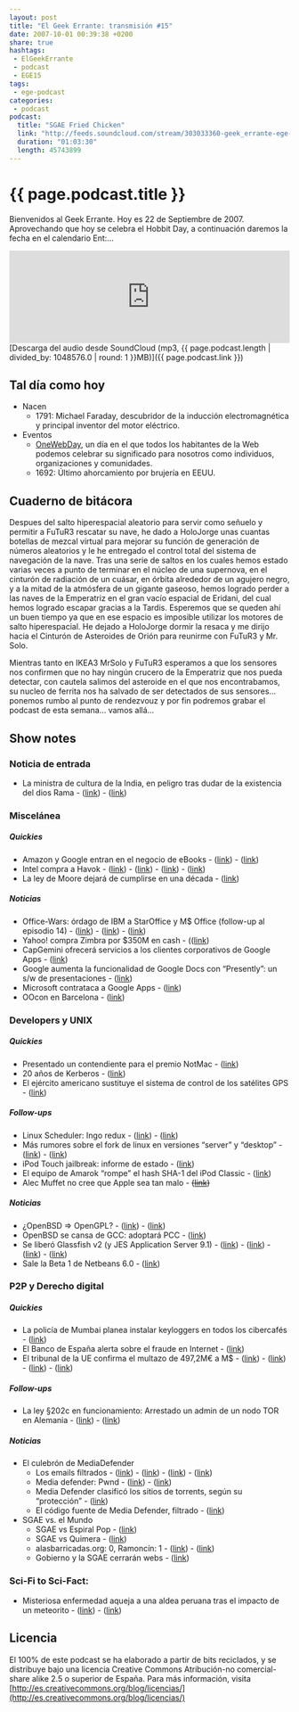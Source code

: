 ```yaml
---
layout: post
title: "El Geek Errante: transmisión #15"
date: 2007-10-01 00:39:38 +0200
share: true
hashtags:
 - ElGeekErrante
 - podcast
 - EGE15
tags:
 - ege-podcast
categories:
 - podcast
podcast:
  title: "SGAE Fried Chicken"
  link: "http://feeds.soundcloud.com/stream/303033360-geek_errante-ege-podcast-ep15.mp3"
  duration: "01:03:30"
  length: 45743899
---
```


# {{ page.podcast.title }}
Bienvenidos al Geek Errante. Hoy es 22 de Septiembre de 2007. Aprovechando que hoy se celebra el Hobbit Day, a continuación daremos la fecha en el calendario Ent:…

<iframe width="100%" height="166" scrolling="no" frameborder="no" src="https://w.soundcloud.com/player/?url=https%3A//api.soundcloud.com/tracks/303033360&amp;color=ff5500&amp;auto_play=false&amp;hide_related=false&amp;show_comments=true&amp;show_user=true&amp;show_reposts=false"></iframe>
[Descarga del audio desde SoundCloud (mp3, {{ page.podcast.length | divided_by: 1048576.0 | round: 1 }}MB)]({{ page.podcast.link }})

## Tal día como hoy
- Nacen
    - 1791: Michael Faraday, descubridor de la inducción electromagnética y principal inventor del motor eléctrico.
- Eventos
    - [OneWebDay](http://onewebday.org/), un día en el que todos los habitantes de la Web podemos celebrar su significado para nosotros como individuos, organizaciones y comunidades.
    - 1692: Último ahorcamiento por brujería en EEUU.

## Cuaderno de bitácora
Despues del salto hiperespacial aleatorio para servir como señuelo y permitir a FuTuR3 rescatar su nave, he dado a HoloJorge unas cuantas botellas de mezcal virtual para mejorar su función de generación de números aleatorios y le he entregado el control total del sistema de navegación de la nave. Tras una serie de saltos en los cuales hemos estado varias veces a punto de terminar en el núcleo de una supernova, en el cinturón de radiación de un cuásar, en órbita alrededor de un agujero negro, y a la mitad de la atmósfera de un gigante gaseoso, hemos logrado perder a las naves de la Emperatriz en el gran vacío espacial de Eridani, del cual hemos logrado escapar gracias a la Tardis. Esperemos que se queden ahí un buen tiempo ya que en ese espacio es imposible utilizar los motores de salto hiperespacial. He dejado a HoloJorge dormir la resaca y me dirijo hacia el Cinturón de Asteroides de Orión para reunirme con FuTuR3 y Mr. Solo.

Mientras tanto en IKEA3 MrSolo y FuTuR3 esperamos a que los sensores nos confirmen que no hay ningún crucero de la Emperatriz que nos pueda detectar, con cautela salimos del asteroide en el que nos encontrabamos, su nucleo de ferrita nos ha salvado de ser detectados de sus sensores… ponemos rumbo al punto de rendezvouz y por fin podremos grabar el podcast de esta semana… vamos allá…

## Show notes

### Noticia de entrada
- La ministra de cultura de la India, en peligro tras dudar de la existencia del dios Rama - ([link](http://news.bbc.co.uk/2/hi/south_asia/6994415.stm)) - ([link](http://www.dvorak.org/blog/2007/09/16/canal-project-halted-by-hindu-god-and-his-army-of-monkeys/))

### Miscelánea

##### Quickies
- Amazon y Google entran en el negocio de eBooks - ([link](http://web.archive.org/web/20071011225414/http://www.todo-linux.com/modules.php?name=News&file=article&sid=6825)) - ([link](http://web.archive.org/web/20071016214426/http://theinquirer.es/2007/09/08/amazon_y_google_entran_en_el_negocio_de_ebooks.html))
- Intel compra a Havok - ([link](http://web.archive.org/web/20071009045511/http://www.intel.com/pressroom/archive/releases/20070914corp.htm?iid=pr1_releasepri_20070914r)) - ([link](https://www.enriquedans.com/2007/09/intel-toma-posiciones-para-un-futuro-en-metaverso.html)) - ([link](https://techcrunch.com/2007/09/16/intel-to-acquire-havok/)) - ([link](http://www.metaversed.com/virtual-world/intel-snaps-havok/))
- La ley de Moore dejará de cumplirse en una década - ([link](http://web.archive.org/web/20071111114631/http://www.techtear.com/2007/09/19/la-ley-de-moore-podria-no-cumplirse-dentro-de-10-o-15-anos-segun-su-creador/))

##### Noticias
- Office-Wars: órdago de IBM a StarOffice y M$ Office (follow-up al episodio 14) - ([link](https://slashdot.org/story/07/09/18/1155252/ibm-challenges-microsoft-with-free-office-suite)) - ([link](https://www.reddit.com/r/programming/comments/2r2dy/joel_spolsky_on_the_death_of_gmail/)) - ([link](https://www.reddit.com/r/programming/comments/2r73o/this_aint_the_80s_google_aint_lotus/))
- Yahoo! compra Zimbra por $350M en cash - (([link](https://techcrunch.com/2007/09/17/breaking-yahoo-acquires-zimbra-for-350-million))
- CapGemini ofrecerá servicios a los clientes corporativos de Google Apps - ([link](http://web.archive.org/web/20071002193430/http://news.yahoo.com/s/pcworld/20070910/tc_pcworld/137002))
- Google aumenta la funcionalidad de Google Docs con “Presently”: un s/w de presentaciones - ([link](https://googleblog.blogspot.com.es/2007/09/our-feature-presentation.html))
- Microsoft contrataca a Google Apps - ([link](http://web.archive.org/web/20071016190039/http://informationweek.com/news/showArticle.jhtml?articleID=201805282&cid=nl_IWK_daily))
- OOcon en Barcelona - ([link](http://www.openoffice.org/marketing/ooocon2007/))

### Developers y UNIX

##### Quickies
- Presentado un contendiente para el premio NotMac - ([link](http://web.archive.org/web/20071011220348/http://notmacchallenge.com/phpBB2/viewtopic.php?t=457))
- 20 años de Kerberos - ([link](https://it.slashdot.org/story/07/09/17/2050215/mit-launching-kerberos-consortium))
- El ejército americano sustituye el sistema de control de los satélites GPS - ([link](https://science.slashdot.org/story/07/09/18/1817202/gps-transitions-to-new-control-system))

##### Follow-ups
- Linux Scheduler: Ingo redux - ([link](https://linux.slashdot.org/story/07/09/14/156234/debating-the-linux-process-scheduler)) - ([link](http://web.archive.org/web/20071013201232/http://kerneltrap.org/mailarchive/linux-kernel/2007/9/12/258754))
- Más rumores sobre el fork de linux en versiones “server” y “desktop” - ([link](https://linux.slashdot.org/story/07/09/18/131240/fork-the-linux-kernel)) - ([link](http://web.archive.org/web/20071111163541/http://weblog.infoworld.com/enterprisedesktop/archives/2007/09/desktop_linux_s.html))
- iPod Touch jailbreak: informe de estado - ([link](https://www.engadget.com/2007/09/15/the-state-of-the-itouch-jailbreak/))
- El equipo de Amarok “rompe” el hash SHA-1 del iPod Classic - ([link](http://web.archive.org/web/20071011193318/http://amarok.kde.org/blog/archives/496-iPod-Classic-Will-Be-Supported.html))
- Alec Muffet no cree que Apple sea tan malo - ~~([link]())~~

##### Noticias
- ¿OpenBSD => OpenGPL? - ([link](https://bsd.slashdot.org/story/07/09/13/156258/theo-de-raadt-on-relicensing-bsd-code)) - ([link](https://politics.slashdot.org/story/07/09/16/1958252/software-freedom-law-center-vs-theo-de-raadt))
- OpenBSD se cansa de GCC: adoptará PCC - ([link](http://softlibre.barrapunto.com/article.pl?sid=07/09/18/1241255))
- Se liberó Glassfish v2 (y JES Application Server 9.1) - ([link](http://web.archive.org/web/20071011105045/http://blogs.sun.com/theaquarium/entry/glassfish_v2_launch_roundup)) - ([link](http://web.archive.org/web/20071016164553/http://blogs.sun.com/techscribe/entry/glassfish_v2_and_sun_java)) - ([link](http://web.archive.org/web/20071016165413/http://www.sun.com/service/applicationserversubscriptions/index.xml)) - ([link](http://web.archive.org/web/20071027054313/http://blogs.sun.com/pelegri/entry/overview_of_glassfish_v2))
- Sale la Beta 1 de Netbeans 6.0 - ([link](http://web.archive.org/web/20071016164405/http://blogs.sun.com/branajam/entry/netbeans_beta_is_here))

### P2P y Derecho digital

##### Quickies
- La policía de Mumbai planea instalar keyloggers en todos los cibercafés - ([link](http://indiauncut.com/iublog/article/indias-cops-get-orwellian/))
- El Banco de España alerta sobre el fraude en Internet - ([link](http://www.elmundo.es/navegante/2007/09/13/tecnologia/1189694955.html))
- El tribunal de la UE confirma el multazo de 497,2M€ a M$ - ([link](http://tecnologia.elpais.com/tecnologia/2007/09/17/actualidad/1190017678_850215.html)) - ([link](http://tecnologia.elpais.com/tecnologia/2007/09/17/actualidad/1190017684_850215.html)) - ([link](https://www.engadget.com/2007/09/17/microsoft-contritely-responds-to-eu-decision/)) - ([link](http://tecnologia.elpais.com/tecnologia/2007/09/17/actualidad/1190017685_850215.html))

##### Follow-ups
- La ley §202c en funcionamiento: Arrestado un admin de un nodo TOR en Alemania - ([link](https://www.cnet.com/news/tor-anonymity-server-admin-arrested/)) - ([link](http://arstechnica.com/tech-policy/2007/09/tor-node-operator-after-run-in-with-police-i-cant-do-this-any-more/))

##### Noticias
- El culebrón de MediaDefender
    - Los emails filtrados - ([link](https://torrentfreak.com/mediadefender-emails-leaked-070915/)) - ([link](https://it.slashdot.org/story/07/09/15/1843234/internal-emails-of-an-riaa-attack-dog-leaked)) - ([link](http://web.archive.org/web/20071113150102/http://www.seedpeer.com/sitenews/article/17.html)) - ([link](http://arstechnica.com/information-technology/2007/09/leaked-media-defender-e-mails-reveal-secret-government-project/))
    - Media defender: Pwnd - ([link](http://web.archive.org/web/20070920201851/http://www.wired.com/politics/security/news/2007/09/mediadefender)) - ([link](http://web.archive.org/web/20070921083200/http://www.mediadefender-defenders.com/))
    - Media Defender clasificó los sitios de torrents, según su “protección” - ([link](http://web.archive.org/web/20071018033512/http://www.zeropaid.com/news/9005/MediaDefender+E-Mail+Ranks+BitTorrent+Site+'Protection'))
    - El código fuente de Media Defender, filtrado - ([link](http://web.archive.org/web/20071105021918/http://www.slyck.com/story1587_MediaDefenders_Source_Code_Released))
- SGAE vs. el Mundo
    - SGAE vs Espiral Pop - ([link](http://www.derecho-internet.org/node/416))
    - SGAE vs Quimera - ([link](http://www.elmundo.es/navegante/2007/09/19/tecnologia/1190193265.html))
    - alasbarricadas.org: 0, Ramoncín: 1 - ([link](http://www.nodo50.org/agl/sentencia_alb_sgae.pdf)) - ([link](http://web.archive.org/web/20071027101231/http://www.soygeek.com/index.php/2007/09/20/alasbarricadasorg-0-el-rey-del-pollo-frito-1/))
    - Gobierno y la SGAE cerrarán webs - ([link](http://web.archive.org/web/20071114173040/http://drupal.gulic.org/enmiendas_a_la_lisi_en_favor_de_la_sociedad_del_conocimiento))

### Sci-Fi to Sci-Fact:
- Misteriosa enfermedad aqueja a una aldea peruana tras el impacto de un  meteorito - ([link](http://web.archive.org/web/20071012224738/http://www.physorg.com/news109322080.html)) - ([link](http://web.archive.org/web/20071016173336/http://physorg.com/news109397961.html))

## Licencia
El 100% de este podcast se ha elaborado a partir de bits reciclados, y se distribuye bajo una licencia Creative Commons Atribución-no comercial-share alike 2.5 o superior de España. Para más información, visita [http://es.creativecommons.org/blog/licencias/](http://es.creativecommons.org/blog/licencias/)

